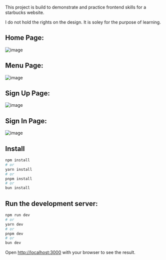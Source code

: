 This project is build to demonstrate and practice frontend skills for a starbucks website.


I do not hold the rights on the design. It is soley for the purpose of learning.


## Home Page:

![image](https://github.com/user-attachments/assets/d888b8e8-1618-453b-bd5d-84133f341257)

## Menu Page:

![image](https://github.com/user-attachments/assets/45786d39-8e69-42b6-b2e2-35a156aa5eb1)


## Sign Up Page:

![image](https://github.com/user-attachments/assets/df12cafa-ab76-4ce0-9be2-f14b0eb57ea3)

## Sign In Page:

![image](https://github.com/user-attachments/assets/131aac08-7801-48fa-871e-fc85e2db38d5)



## Install

```bash
npm install
# or
yarn install
# or
pnpm install
# or
bun install
```


## Run the development server:

```bash
npm run dev
# or
yarn dev
# or
pnpm dev
# or
bun dev
```

Open [http://localhost:3000](http://localhost:3000) with your browser to see the result.

